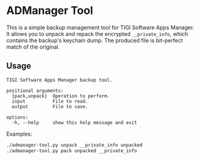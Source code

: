 # ADManager Tool

This is a simple backup management tool for TIGI Software Apps Manager. It allows you to unpack and repack the encrypted `__private_info`, which contains the backup's keychain dump. The produced file is bit-perfect match of the original.

## Usage

```
TIGI Software Apps Manager backup tool.

positional arguments:
  {pack,unpack}  Operation to perform.
  input          File to read.
  output         File to save.

options:
  -h, --help     show this help message and exit
```

Examples:

```bash
./admanager-tool.py unpack __private_info unpacked
./admanager-tool.py pack unpacked __private_info
```
